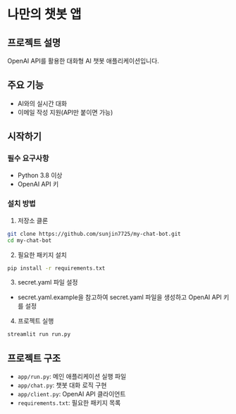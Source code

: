 # 나만의 챗봇 앱

## 프로젝트 설명
OpenAI API를 활용한 대화형 AI 챗봇 애플리케이션입니다.

## 주요 기능
- AI와의 실시간 대화
- 이메일 작성 지원(API만 붙이면 가능)

## 시작하기

### 필수 요구사항
- Python 3.8 이상
- OpenAI API 키

### 설치 방법
1. 저장소 클론
```bash
git clone https://github.com/sunjin7725/my-chat-bot.git
cd my-chat-bot
```

2. 필요한 패키지 설치
```bash
pip install -r requirements.txt
```

3. secret.yaml 파일 설정
- secret.yaml.example을 참고하여 secret.yaml 파일을 생성하고 OpenAI API 키를 설정

4. 프로젝트 실행
```bash
streamlit run run.py
```

## 프로젝트 구조
- `app/run.py`: 메인 애플리케이션 실행 파일
- `app/chat.py`: 챗봇 대화 로직 구현
- `app/client.py`: OpenAI API 클라이언트
- `requirements.txt`: 필요한 패키지 목록